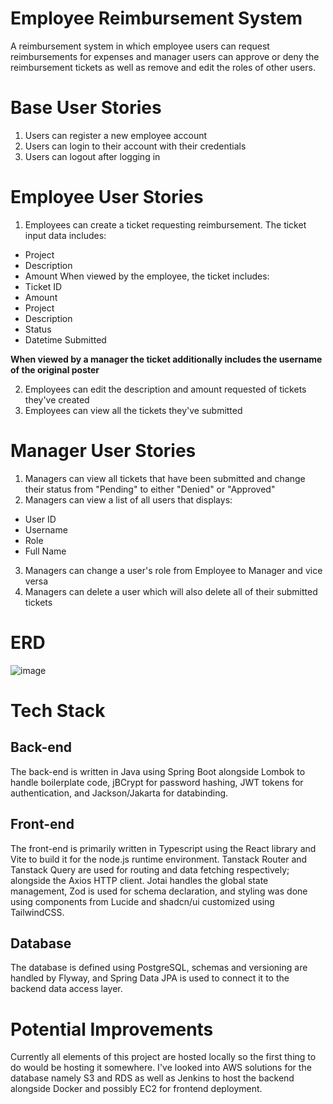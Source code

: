 
# Employee Reimbursement System  

A reimbursement system in which employee users can request reimbursements for expenses and manager users can approve or deny the reimbursement tickets as well as remove and edit the roles of other users.

# Base User Stories

1. Users can register a new employee account 
2. Users can login to their account with their credentials
3. Users can logout after logging in

# Employee User Stories

1. Employees can create a ticket requesting reimbursement. The ticket input data includes:
- Project
- Description
- Amount
When viewed by the employee, the ticket includes:
- Ticket ID
- Amount
- Project
- Description
- Status
- Datetime Submitted

**When viewed by a manager the ticket additionally includes the username of the original poster**

2. Employees can edit the description and amount requested of tickets they've created
3. Employees can view all the tickets they've submitted

# Manager User Stories

1. Managers can view all tickets that have been submitted and change their status from "Pending" to either "Denied" or "Approved"
2. Managers can view a list of all users that displays:
- User ID
- Username
- Role
- Full Name
3. Managers can change a user's role from Employee to Manager and vice versa
4. Managers can delete a user which will also delete all of their submitted tickets

# ERD

![image](https://github.com/user-attachments/assets/048a1a76-25ed-42bf-94c3-3a2106c8cac3)

# Tech Stack

## Back-end
The back-end is written in Java using Spring Boot alongside Lombok to handle boilerplate code, jBCrypt for password hashing, JWT tokens for authentication, and Jackson/Jakarta for databinding.

## Front-end
The front-end is primarily written in Typescript using the React library and Vite to build it for the node.js runtime environment. Tanstack Router and Tanstack Query are used for routing and data fetching respectively; alongside the Axios HTTP client. Jotai handles the global state management, Zod is used for schema declaration, and styling was done using components from Lucide and shadcn/ui customized using TailwindCSS.

## Database
The database is defined using PostgreSQL, schemas and versioning are handled by Flyway, and Spring Data JPA is used to connect it to the backend data access layer.

# Potential Improvements
Currently all elements of this project are hosted locally so the first thing to do would be hosting it somewhere. I've looked into AWS solutions for the database namely S3 and RDS as well as Jenkins to host the backend alongside Docker and possibly EC2 for frontend deployment.

















